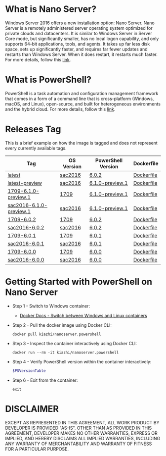 # What is Nano Server?

Windows Server 2016 offers a new installation option: Nano Server. Nano Server is a remotely administered server operating system optimized for private clouds and datacenters. It is similar to Windows Server in Server Core mode, but significantly smaller, has no local logon capability, and only supports 64-bit applications, tools, and agents. It takes up far less disk space, sets up significantly faster, and requires far fewer updates and restarts than Windows Server. When it does restart, it restarts much faster. For more details, follow this [link](https://docs.microsoft.com/en-us/windows-server/get-started/getting-started-with-nano-server).

# What is PowerShell?

PowerShell is a task automation and configuration management framework that comes in a form of a command line that is cross-platform (Windows, macOS, and Linux), open-source, and built for heterogeneous environments and the hybrid cloud. For more details, follow this [link](https://github.com/PowerShell/Powershell).

# Releases Tag

This is a brief example on how the image is tagged and does not represent every currently available tags.

| Tag | OS Version | PowerShell Version | Dockerfile |
| -- | -- | -- | -- |
| [latest](https://hub.docker.com/r/kiazhi/nanoserver.powershell/tags/) | [sac2016](https://hub.docker.com/r/microsoft/nanoserver/) | [6.0.2](https://download.rethinkdb.com/windows/) | [Dockerfile](https://github.com/kiazhi/Windows-Containers/tree/master/dockerfiles/nanoserver/powershell/sac2016-6.0.2/Dockerfile) |
| [latest-preview](https://hub.docker.com/r/kiazhi/nanoserver.powershell/tags/) | [sac2016](https://hub.docker.com/r/microsoft/nanoserver/) | [6.1.0-preview.1](https://github.com/PowerShell/PowerShell/releases/tag/v6.1.0-preview.1) | [Dockerfile](https://github.com/kiazhi/Windows-Containers/tree/master/dockerfiles/nanoserver/powershell/sac2016-6.1.0-preview.1/Dockerfile) |
| [1709-6.1.0-preview.1](https://hub.docker.com/r/kiazhi/nanoserver.powershell/tags/) | [1709](https://hub.docker.com/r/microsoft/nanoserver/) | [6.1.0-preview.1](https://github.com/PowerShell/PowerShell/releases/tag/v6.1.0-preview.1) | [Dockerfile](https://github.com/kiazhi/Windows-Containers/tree/master/dockerfiles/nanoserver/powershell/1709-6.1.0-preview.1/Dockerfile) |
| [sac2016-6.1.0-preview.1](https://hub.docker.com/r/kiazhi/nanoserver.powershell/tags/) | [sac2016](https://hub.docker.com/r/microsoft/nanoserver/) | [6.1.0-preview.1](https://github.com/PowerShell/PowerShell/releases/tag/v6.1.0-preview.1) | [Dockerfile](https://github.com/kiazhi/Windows-Containers/tree/master/dockerfiles/nanoserver/powershell/sac2016-6.1.0-preview.1/Dockerfile) |
| [1709-6.0.2](https://hub.docker.com/r/kiazhi/nanoserver.powershell/tags/) | [1709](https://hub.docker.com/r/microsoft/nanoserver/) | [6.0.2](https://github.com/PowerShell/PowerShell/releases/tag/v6.0.2) | [Dockerfile](https://github.com/kiazhi/Windows-Containers/tree/master/dockerfiles/nanoserver/powershell/1709-6.0.2/Dockerfile) |
| [sac2016-6.0.2](https://hub.docker.com/r/kiazhi/nanoserver.powershell/tags/) | [sac2016](https://hub.docker.com/r/microsoft/nanoserver/) | [6.0.2](https://github.com/PowerShell/PowerShell/releases/tag/v6.0.2) | [Dockerfile](https://github.com/kiazhi/Windows-Containers/tree/master/dockerfiles/nanoserver/powershell/sac2016-6.0.2/Dockerfile) |
| [1709-6.0.1](https://hub.docker.com/r/kiazhi/nanoserver.powershell/tags/) | [1709](https://hub.docker.com/r/microsoft/nanoserver/) | [6.0.1](https://github.com/PowerShell/PowerShell/releases/tag/v6.0.1) | [Dockerfile](https://github.com/kiazhi/Windows-Containers/tree/master/dockerfiles/nanoserver/powershell/1709-6.0.1/Dockerfile) |
| [sac2016-6.0.1](https://hub.docker.com/r/kiazhi/nanoserver.powershell/tags/) | [sac2016](https://hub.docker.com/r/microsoft/nanoserver/) | [6.0.1](https://github.com/PowerShell/PowerShell/releases/tag/v6.0.1) | [Dockerfile](https://github.com/kiazhi/Windows-Containers/tree/master/dockerfiles/nanoserver/powershell/sac2016-6.0.1/Dockerfile) |
| [1709-6.0.0](https://hub.docker.com/r/kiazhi/nanoserver.powershell/tags/) | [1709](https://hub.docker.com/r/microsoft/nanoserver/) | [6.0.0](https://github.com/PowerShell/PowerShell/releases/tag/v6.0.0) | [Dockerfile](https://github.com/kiazhi/Windows-Containers/tree/master/dockerfiles/nanoserver/powershell/1709-6.0.0/Dockerfile) |
| [sac2016-6.0.0](https://hub.docker.com/r/kiazhi/nanoserver.powershell/tags/) | [sac2016](https://hub.docker.com/r/microsoft/nanoserver/) | [6.0.0](https://github.com/PowerShell/PowerShell/releases/tag/v6.0.0) | [Dockerfile](https://github.com/kiazhi/Windows-Containers/tree/master/dockerfiles/nanoserver/powershell/sac2016-6.0.0/Dockerfile) |


# Getting Started with PowerShell on Nano Server

- Step 1 - Switch to Windows container:
    - [Docker Docs - Switch between Windows and Linux containers](https://docs.docker.com/docker-for-windows/#switch-between-windows-and-linux-containers)


- Step 2 - Pull the docker image using Docker CLI:

    ```shell
    docker pull kiazhi/nanoserver.powershell
    ```


- Step 3 - Inspect the container interactively using Docker CLI:

    ```shell
    docker run --rm -it kiazhi/nanoserver.powershell
    ```


- Step 4 - Verify PowerShell version within the container interactively:

    ```powershell
    $PSVersionTable
    ```


- Step 6 - Exit from the container:

    ```shell
    exit
    ```


# DISCLAIMER

EXCEPT AS REPRESENTED IN THIS AGREEMENT, ALL WORK PRODUCT BY DEVELOPER IS PROVIDED "AS-IS". OTHER THAN AS PROVIDED IN THIS AGREEMENT, DEVELOPER MAKES NO OTHER WARRANTIES, EXPRESS OR IMPLIED, AND HEREBY DISCLAIMS ALL IMPLIED WARRANTIES, INCLUDING ANY WARRANTY OF MERCHANTABILITY AND WARRANTY OF FITNESS FOR A PARTICULAR PURPOSE.
